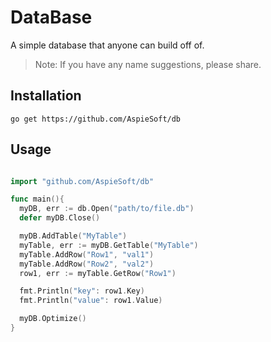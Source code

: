 # DataBase

A simple database that anyone can build off of.

> Note: If you have any name suggestions, please share.

## Installation

```shell script
go get https://github.com/AspieSoft/db
```

## Usage

```go

import "github.com/AspieSoft/db"

func main(){
  myDB, err := db.Open("path/to/file.db")
  defer myDB.Close()

  myDB.AddTable("MyTable")
  myTable, err := myDB.GetTable("MyTable")
  myTable.AddRow("Row1", "val1")
  myTable.AddRow("Row2", "val2")
  row1, err := myTable.GetRow("Row1")

  fmt.Println("key": row1.Key)
  fmt.Println("value": row1.Value)

  myDB.Optimize()
}

```
